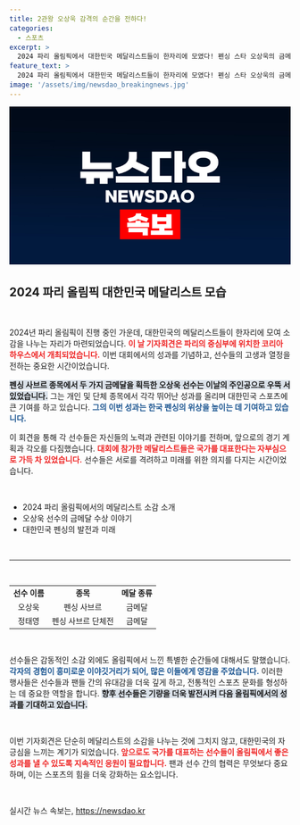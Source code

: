 ```yaml
---
title: 2관왕 오상욱 감격의 순간을 전하다!
categories:
  - 스포츠
excerpt: >
  2024 파리 올림픽에서 대한민국 메달리스트들이 한자리에 모였다! 펜싱 스타 오상욱의 금메달 소감과 함께 이 대회의 열기를 느껴보세요. 클릭하면 뜨거운 순간들이 기다립니다!
feature_text: >
  2024 파리 올림픽에서 대한민국 메달리스트들이 한자리에 모였다! 펜싱 스타 오상욱의 금메달 소감과 함께 이 대회의 열기를 느껴보세요. 클릭하면 뜨거운 순간들이 기다립니다!
image: '/assets/img/newsdao_breakingnews.jpg'
---
```


<p><img src="/assets/img/newsdao_breakingnews.jpg" alt="implanttips 속보" /></p>

<h2 data-ke-size="size26">2024 파리 올림픽 대한민국 메달리스트 모습</h2>

<p data-ke-size="size16">&nbsp;</p>

<p>2024년 파리 올림픽이 진행 중인 가운데, 대한민국의 메달리스트들이 한자리에 모여 소감을 나누는 자리가 마련되었습니다. <b><span style="color: #ee2323;">이 날 기자회견은 파리의 중심부에 위치한 코리아 하우스에서 개최되었습니다.</span></b> 이번 대회에서의 성과를 기념하고, 선수들의 고생과 열정을 전하는 중요한 시간이었습니다. </p>

<p><b><span style="background-color: #21538527;">펜싱 사브르 종목에서 두 가지 금메달을 획득한 오상욱 선수는 이날의 주인공으로 우뚝 서 있었습니다.</span></b> 그는 개인 및 단체 종목에서 각각 뛰어난 성과를 올리며 대한민국 스포츠에 큰 기여를 하고 있습니다. <b><span style="color: #1a5490;">그의 이번 성과는 한국 펜싱의 위상을 높이는 데 기여하고 있습니다.</span></b> </p>

<p>이 회견을 통해 각 선수들은 자신들의 노력과 관련된 이야기를 전하며, 앞으로의 경기 계획과 각오를 다짐했습니다. <b><span style="color: #ee2323;">대회에 참가한 메달리스트들은 국가를 대표한다는 자부심으로 가득 차 있었습니다.</span></b> 선수들은 서로를 격려하고 미래를 위한 의지를 다지는 시간이었습니다. </p>

<p data-ke-size="size16">&nbsp;</p>

<ul>
    <li>2024 파리 올림픽에서의 메달리스트 소감 소개</li>
    <li>오상욱 선수의 금메달 수상 이야기</li>
    <li>대한민국 펜싱의 발전과 미래</li>
</ul>

<p data-ke-size="size16">&nbsp;</p>

<hr>

<p data-ke-size="size16">&nbsp;</p>

<table style="width:100%">
    <tr>
        <td style="text-align: center; height: 17px;"><b>선수 이름</b></td>
        <td style="text-align: center; height: 17px;"><b>종목</b></td>
        <td style="text-align: center; height: 17px;"><b>메달 종류</b></td>
    </tr>
    <tr>
        <td style="text-align: center; height: 17px;">오상욱</td>
        <td style="text-align: center; height: 17px;">펜싱 사브르</td>
        <td style="text-align: center; height: 17px;">금메달</td>
    </tr>
    <tr>
        <td style="text-align: center; height: 17px;">정태영</td>
        <td style="text-align: center; height: 17px;">펜싱 사브르 단체전</td>
        <td style="text-align: center; height: 17px;">금메달</td>
    </tr>
</table>

<p data-ke-size="size16">&nbsp;</p>

<p>선수들은 감동적인 소감 외에도 올림픽에서 느낀 특별한 순간들에 대해서도 말했습니다. <b><span style="color: #1a5490;">각자의 경험이 흥미로운 이야깃거리가 되어, 많은 이들에게 영감을 주었습니다.</span></b> 이러한 행사들은 선수들과 팬들 간의 유대감을 더욱 깊게 하고, 전통적인 스포츠 문화를 형성하는 데 중요한 역할을 합니다. <b><span style="background-color: #21538527;">향후 선수들은 기량을 더욱 발전시켜 다음 올림픽에서의 성과를 기대하고 있습니다.</span></b> </p>

<p data-ke-size="size16">&nbsp;</p>

<p>이번 기자회견은 단순히 메달리스트의 소감을 나누는 것에 그치지 않고, 대한민국의 자긍심을 느끼는 계기가 되었습니다. <b><span style="color: #ee2323;">앞으로도 국가를 대표하는 선수들이 올림픽에서 좋은 성과를 낼 수 있도록 지속적인 응원이 필요합니다.</span></b> 팬과 선수 간의 협력은 무엇보다 중요하며, 이는 스포츠의 힘을 더욱 강화하는 요소입니다. </p>

<p data-ke-size="size16">&nbsp;</p>
실시간 뉴스 속보는, <a href="https://newsdao.kr" rel="dofollow">https://newsdao.kr</a>


